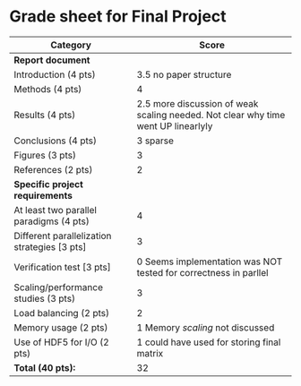 # Grade sheet for Final Project

| Category | Score
| ---------|-------
| **Report document**
| Introduction (4 pts)                         | 3.5 no paper structure
| Methods (4 pts)                              | 4
| Results (4 pts)                              | 2.5 more discussion of weak scaling needed. Not clear why time went UP linearlyly
| Conclusions (4 pts)                          | 3 sparse
| Figures (3 pts)                              | 3
| References (2 pts)                           | 2
| **Specific project requirements**
| At least two parallel paradigms (4 pts)      | 4
| Different parallelization strategies [3 pts] | 3
| Verification test [3 pts]                    | 0 Seems implementation was NOT tested for correctness in parllel
| Scaling/performance studies (3 pts)          | 3
| Load balancing (2 pts)                       | 2
| Memory usage (2 pts)                         | 1 Memory _scaling_ not discussed
| Use of HDF5 for I/O (2 pts)                  | 1 could have used for storing final matrix
| **Total (40 pts):**                          | 32 
